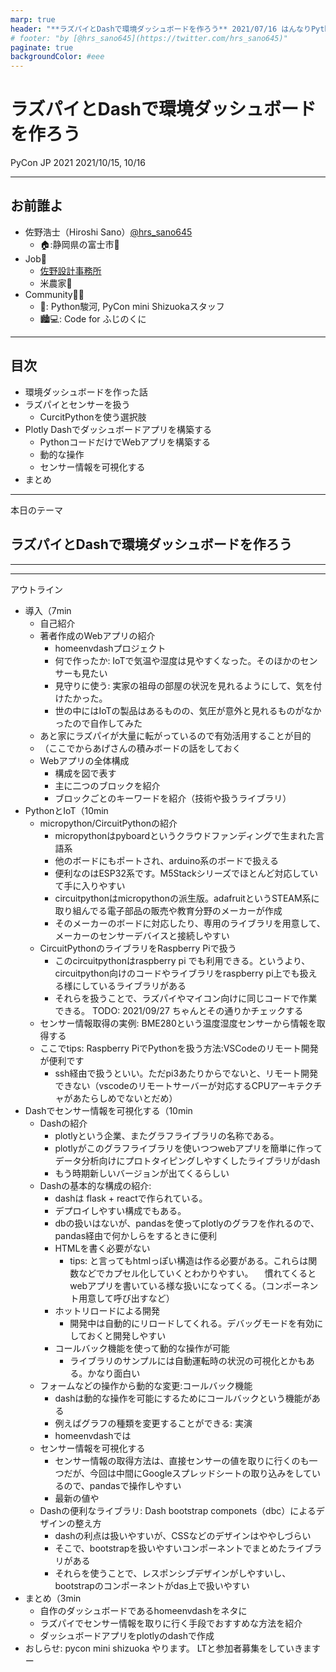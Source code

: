 ```yaml
---
marp: true
header: "**ラズパイとDashで環境ダッシュボードを作ろう** 2021/07/16 はんなりPython LT"
# footer: "by [@hrs_sano645](https://twitter.com/hrs_sano645)"
paginate: true
backgroundColor: #eee
---
```


# ラズパイとDashで環境ダッシュボードを作ろう

PyCon JP 2021
2021/10/15, 10/16

---

## お前誰よ

- 佐野浩士（Hiroshi Sano）[@hrs_sano645](https://twitter.com/hrs_sano645) 
  - 🏠:静岡県の富士市🗻
- Job💼
  - [佐野設計事務所](https://sano-design.info)
  - 米農家🌾
- Community🧑‍💻
  - 🐍: Python駿河, PyCon mini Shizuokaスタッフ
  - 🏙💻: Code for ふじのくに

<!-- _footer:  -->

---

## 目次

- 環境ダッシュボードを作った話
- ラズパイとセンサーを扱う
  - CurcitPythonを使う選択肢
- Plotly Dashでダッシュボードアプリを構築する
  - PythonコードだけでWebアプリを構築する
  - 動的な操作
  - センサー情報を可視化する
- まとめ

<!-- _footer:  -->

---

本日のテーマ

## ラズパイとDashで環境ダッシュボードを作ろう

<!-- _footer:  -->

---

---

アウトライン

- 導入（7min
  - 自己紹介
  - 著者作成のWebアプリの紹介
    - homeenvdashプロジェクト
    - 何で作ったか: IoTで気温や湿度は見やすくなった。そのほかのセンサーも見たい
    - 見守りに使う: 実家の祖母の部屋の状況を見れるようにして、気を付けたかった。
    - 世の中にはIoTの製品はあるものの、気圧が意外と見れるものがなかったので自作してみた
  - あと家にラズパイが大量に転がっているので有効活用することが目的
  - （ここでからあげさんの積みボードの話をしておく
  - Webアプリの全体構成
    - 構成を図で表す
    - 主に二つのブロックを紹介
    - ブロックごとのキーワードを紹介（技術や扱うライブラリ）
- PythonとIoT（10min
  - micropython/CircuitPythonの紹介
    - micropythonはpyboardというクラウドファンディングで生まれた言語系
    - 他のボードにもポートされ、arduino系のボードで扱える
    - 便利なのはESP32系です。M5Stackシリーズでほとんど対応していて手に入りやすい
    - circuitpythonはmicropythonの派生版。adafruitというSTEAM系に取り組んでる電子部品の販売や教育分野のメーカーが作成
    - そのメーカーのボードに対応したり、専用のライブラリを用意して、メーカーのセンサーデバイスと接続しやすい
  - CircuitPythonのライブラリをRaspberry Piで扱う
    - このcircuitpythonはraspberry pi でも利用できる。というより、circuitpython向けのコードやライブラリをraspberry pi上でも扱える様にしているライブラリがある
    - それらを扱うことで、ラズパイやマイコン向けに同じコードで作業できる。
      TODO: 2021/09/27 ちゃんとその通りかチェックする
  - センサー情報取得の実例: BME280という温度湿度センサーから情報を取得する
  - ここでtips: Raspberry PiでPythonを扱う方法:VSCodeのリモート開発が便利です
    - ssh経由で扱うといい。ただpi3あたりからでないと、リモート開発できない（vscodeのリモートサーバーが対応するCPUアーキテクチャがあたらしめでないとだめ）
- Dashでセンサー情報を可視化する（10min
  - Dashの紹介
    - plotlyという企業、またグラフライブラリの名称である。
    - plotlyがこのグラフライブラリを使いつつwebアプリを簡単に作ってデータ分析向けにプロトタイピングしやすくしたライブラリがdash
    - もう時期新しいバージョンが出てくるらしい
  - Dashの基本的な構成の紹介:
    - dashは flask + reactで作られている。
    - デプロイしやすい構成でもある。
    - dbの扱いはないが、pandasを使ってplotlyのグラフを作れるので、pandas経由で何かしらをするときに便利
    - HTMLを書く必要がない
      - tips: と言ってもhtmlっぽい構造は作る必要がある。これらは関数などでカプセル化していくとわかりやすい。
      　慣れてくるとwebアプリを書いている様な扱いになってくる。（コンポーネント用意して呼び出すなど）
    - ホットリロードによる開発
      - 開発中は自動的にリロードしてくれる。デバッグモードを有効にしておくと開発しやすい
    - コールバック機能を使って動的な操作が可能
      - ライブラリのサンプルには自動運転時の状況の可視化とかもある。かなり面白い
  - フォームなどの操作から動的な変更:コールバック機能
    - dashは動的な操作を可能にするためにコールバックという機能がある
    - 例えばグラフの種類を変更することができる: 実演
    - homeenvdashでは
  - センサー情報を可視化する
    - センサー情報の取得方法は、直接センサーの値を取りに行くのも一つだが、今回は中間にGoogleスプレッドシートの取り込みをしているので、pandasで操作しやすい
    - 最新の値や
  - Dashの便利なライブラリ: Dash bootstrap componets（dbc）によるデザインの整え方
    - dashの利点は扱いやすいが、CSSなどのデザインはややしづらい
    - そこで、bootstrapを扱いやすいコンポーネントでまとめたライブラリがある
    - それらを使うことで、レスポンシブデザインがしやすいし、bootstrapのコンポーネントがdas上で扱いやすい
- まとめ（3min
  - 自作のダッシュボードであるhomeenvdashをネタに
  - ラズパイでセンサー情報を取りに行く手段でおすすめな方法を紹介
  - ダッシュボードアプリをplotlyのdashで作成
- おしらせ: pycon mini shizuoka やります。 LTと参加者募集をしていきますー
